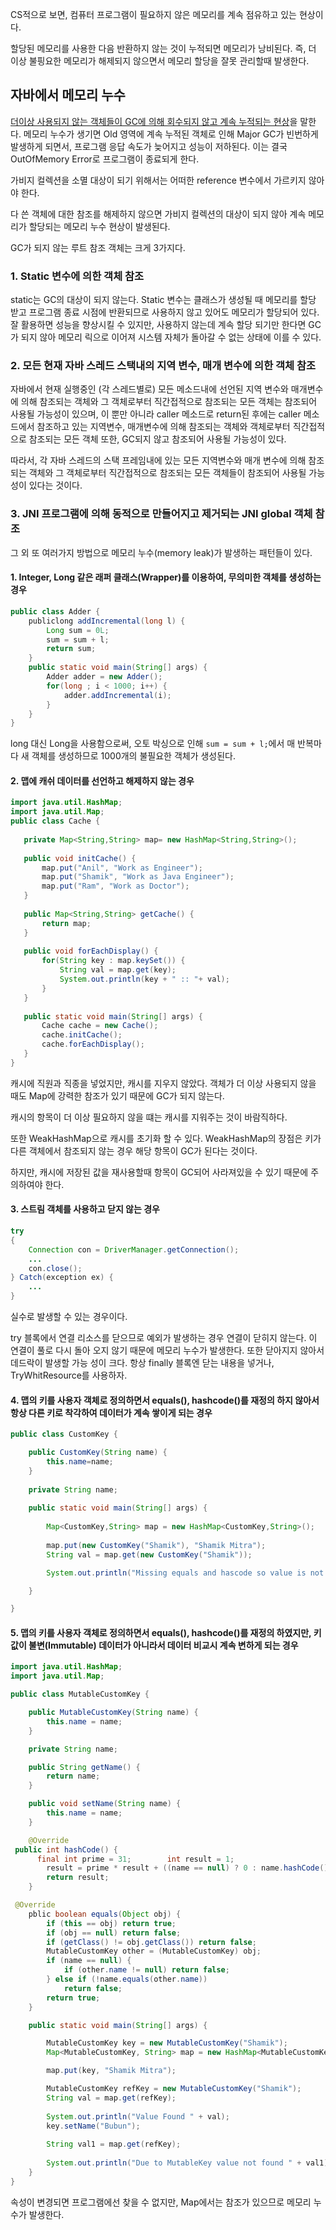 
CS적으로 보면, 컴퓨터 프로그램이 필요하지 않은 메모리를 계속 점유하고 있는 현상이다.

할당된 메모리를 사용한 다음 반환하지 않는 것이 누적되면 메모리가 낭비된다. 즉, 더 이상 불핑요한 메모리가 해제되지 않으면서 메모리 할당을 잘못 관리할때 발생한다.

## 자바에서 메모리 누수

<u>더이상 사용되지 않는 객체들이 GC에 의해 회수되지 않고 계속 누적되는 현상</u>을 말한다. 메모리 누수가 생기면 Old 영역에 계속 누적된 객체로 인해 Major GC가 빈번하게 발생하게 되면서, 프로그램 응답 속도가 늦어지고 성능이 저하된다. 이는 결국 OutOfMemory Error로 프로그램이 종료되게 한다.

가비지 컬렉션을 소멸 대상이 되기 위해서는 어떠한 reference 변수에서 가르키지 않아야 한다.

다 쓴 객체에 대한 참조를 해제하지 않으면 가비지 컬렉션의 대상이 되지 않아 계속 메모리가 할당되는 메모리 누수 현상이 발생된다.

GC가 되지 않는 루트 참조 객체는 크게 3가지다.
 
### 1. Static 변수에 의한 객체 참조

static는 GC의 대상이 되지 않는다. Static 변수는 클래스가 생성될 때 메모리를 할당 받고 프로그램 종료 시점에 반환되므로 사용하지 않고 있어도 메모리가 할당되어 있다.  잘 활용하면 성능을 향상시킬 수 있지만, 사용하지 않는데 계속 할당 되기만 한다면 GC가 되지 않아 메모리 릭으로 이어져 시스템 자체가 돌아갈 수 없는 상태에 이를 수 있다.

### 2. 모든 현재 자바 스레드 스택내의 지역 변수, 매개 변수에 의한 객체 참조

자바에서 현재 실행중인 (각 스레드별로) 모든 메소드내에 선언된 지역 변수와 매개변수에 의해 참조되는 객체와  그 객체로부터 직간접적으로 참조되는 모든 객체는 참조되어 사용될 가능성이 있으며, 이 뿐만 아니라 caller 메소드로 return된 후에는 caller 메소드에서 참조하고 있는 지역변수, 매개변수에 의해 참조되는 객체와 객체로부터 직간접적으로 참조되는 모든 객체 또한, GC되지 않고 참조되어 사용될 가능성이 있다.

따라서, 각 자바 스레드의 스택 프레임내에 있는 모든 지역변수와 매개 변수에 의해 참조되는 객체와 그 객체로부터 직간접적으로 참조되는 모든 객체들이 참조되어 사용될 가능성이 있다는 것이다.

### 3. JNI 프로그램에 의해 동적으로 만들어지고 제거되는 JNI global 객체 참조
 
그 외 또 여러가지 방법으로 메모리 누수(memory leak)가 발생하는 패턴들이 있다.

#### 1. Integer, Long 같은 래퍼 클래스(Wrapper)를 이용하여, 무의미한 객체를 생성하는 경우

```java
public class Adder {
    publiclong addIncremental(long l) {
        Long sum = 0L;
        sum = sum + l;
        return sum;
    }
    public static void main(String[] args) {
        Adder adder = new Adder();
        for(long ; i < 1000; i++) {
            adder.addIncremental(i);
        }
    }
}
```

long 대신 Long을 사용함으로써, 오토 박싱으로 인해 `sum = sum + l;`에서 매 반복마다 새  객체를 생성하므로 1000개의 불필요한 객체가 생성된다.

#### 2. 맵에 캐쉬 데이터를 선언하고 해제하지 않는 경우

 ```java
import java.util.HashMap;
import java.util.Map;
public class Cache {
    
    private Map<String,String> map= new HashMap<String,String>();
    
    public void initCache() {
        map.put("Anil", "Work as Engineer");
        map.put("Shamik", "Work as Java Engineer");
        map.put("Ram", "Work as Doctor");
    }
    
    public Map<String,String> getCache() {
        return map;
    }
    
    public void forEachDisplay() {
        for(String key : map.keySet()) {
            String val = map.get(key);                 
            System.out.println(key + " :: "+ val);
        }
    }
    
    public static void main(String[] args) {            
        Cache cache = new Cache();
        cache.initCache();
        cache.forEachDisplay();
    }
}
```

캐시에 직원과 직종을 넣었지만, 캐시를 지우지 않았다. 객체가 더 이상 사용되지 않을 때도 Map에 강력한 참조가 있기 때문에 GC가 되지 않는다.  
 
캐시의 항목이 더 이상 필요하지 않을 떄는 캐시를 지워주는 것이 바람직하다. 
 
또한 WeakHashMap으로 캐시를 초기화 할 수 있다. WeakHashMap의 장점은 키가 다른 객체에서 참조되지 않는 경우 해당 항목이 GC가 된다는 것이다.

하지만, 캐시에 저장된 값을 재사용할때 항목이 GC되어 사라져있을 수 있기 때문에 주의하여야 한다.

#### 3. 스트림 객체를 사용하고 닫지 않는 경우

```java
try
{
    Connection con = DriverManager.getConnection();
    ...
    con.close();
} Catch(exception ex) {
    ...
}
```

실수로 발생할 수 있는 경우이다.

try 블록에서 연결 리소스를 닫으므로 예외가 발생하는 경우 연결이 닫히지 않는다. 이 연결이 풀로 다시 돌아 오지 않기 때문에 메모리 누수가 발생한다. 또한 닫아지지 않아서 데드락이 발생할 가능 성이 크다.
항상 finally 블록엔 닫는 내용을 넣거나, TryWhitResource를 사용하자.

#### 4. 맵의 키를 사용자 객체로 정의하면서 equals(), hashcode()를 재정의 하지 않아서 항상 다른 키로 착각하여 데이터가 계속 쌓이게 되는 경우

```java
public class CustomKey {

    public CustomKey(String name) {
        this.name=name;
    }
       
    private String name;
       
    public static void main(String[] args) {
       
        Map<CustomKey,String> map = new HashMap<CustomKey,String>();
       
        map.put(new CustomKey("Shamik"), "Shamik Mitra");
        String val = map.get(new CustomKey("Shamik"));

        System.out.println("Missing equals and hascode so value is not accessible from Map " + val);

    }

}
```

#### 5. 맵의 키를 사용자 객체로 정의하면서 equals(), hashcode()를 재정의 하였지만, 키값이 불변(Immutable) 데이터가 아니라서 데이터 비교시 계속 변하게 되는 경우

```java
import java.util.HashMap;
import java.util.Map;

public class MutableCustomKey {

    public MutableCustomKey(String name) {
        this.name = name;
    }

    private String name;

    public String getName() {
        return name;
    }

    public void setName(String name) {
        this.name = name;
    }

    @Override
 public int hashCode() {
      final int prime = 31;        int result = 1;
        result = prime * result + ((name == null) ? 0 : name.hashCode());
        return result;
    }

 @Override
    pblic boolean equals(Object obj) {
        if (this == obj) return true;
        if (obj == null) return false;
        if (getClass() != obj.getClass()) return false;
        MutableCustomKey other = (MutableCustomKey) obj;
        if (name == null) {
            if (other.name != null) return false;
        } else if (!name.equals(other.name))
            return false;
        return true;
    }

    public static void main(String[] args) {

        MutableCustomKey key = new MutableCustomKey("Shamik");
        Map<MutableCustomKey, String> map = new HashMap<MutableCustomKey, String>();

        map.put(key, "Shamik Mitra");

        MutableCustomKey refKey = new MutableCustomKey("Shamik");
        String val = map.get(refKey);
        
        System.out.println("Value Found " + val);
        key.setName("Bubun");
        
        String val1 = map.get(refKey);
        
        System.out.println("Due to MutableKey value not found " + val1);
    }
}
```

속성이 변경되면 프로그램에선 찾을 수 없지만, Map에서는 참조가 있으므로 메모리 누수가 발생한다.